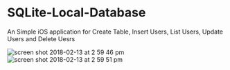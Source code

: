 # SQLite-Local-Database
An Simple iOS application for Create Table, Insert Users, List Users, Update Users and Delete Uesrs

![screen shot 2018-02-13 at 2 59 46 pm](https://user-images.githubusercontent.com/15088180/36142878-594fb0c8-10cf-11e8-851f-8befef3920f9.png)
![screen shot 2018-02-13 at 2 59 51 pm](https://user-images.githubusercontent.com/15088180/36142879-598f5c5a-10cf-11e8-97bf-c0405625bd0e.png)
